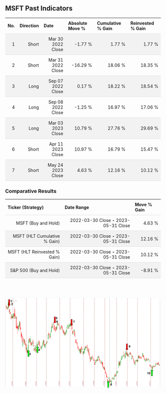 
<style>
.hits {
            border-collapse: collapse;
            width: 100%;
        }
        .hits th, td {
            padding: 8px;
            border-bottom: 1px solid #ddd;
        }
        
        .hits td {text-align: right;}
        .hits th {text-align: left;}
        
        .hits tr:nth-child(even) {
            background-color: #f2f2f2;
        }
        
        .chartCol {
            width: 50%;
            float: left;
            padding: 20px;
        }  
</style>
    
<br>

## MSFT Past Indicators

<table class="hits">
    <tr>
        <th>No.</th>
        <th>Direction</th>
        <th>Date</th>
        <th>Absolute Move %</th>
        <th>Cumulative % Gain</th>
        <th>Reinvested % Gain</th>
      </tr>
    <tr>
        <td>1</td>
        <td>Short</td>
        <td>Mar 30 2022 Close</td>
        <td>-1.77 %</td>
        <td>1.77 %</td>
        <td>1.77 %</td>
    </tr>
    <tr>
        <td>2</td>
        <td>Short</td>
        <td>Mar 31 2022 Close</td>
        <td>-16.29 %</td>
        <td>18.06 %</td>
        <td>18.35 %</td>
    </tr>
    <tr>
        <td>3</td>
        <td>Long</td>
        <td>Sep 07 2022 Close</td>
        <td>0.17 %</td>
        <td>18.22 %</td>
        <td>18.54 %</td>
    </tr>
    <tr>
        <td>4</td>
        <td>Long</td>
        <td>Sep 08 2022 Close</td>
        <td>-1.25 %</td>
        <td>16.97 %</td>
        <td>17.06 %</td>
    </tr>
    <tr>
        <td>5</td>
        <td>Long</td>
        <td>Mar 03 2023 Close</td>
        <td>10.79 %</td>
        <td>27.76 %</td>
        <td>29.69 %</td>
    </tr>
    <tr>
        <td>6</td>
        <td>Short</td>
        <td>Apr 11 2023 Close</td>
        <td>10.97 %</td>
        <td>16.79 %</td>
        <td>15.47 %</td>
    </tr>
    <tr>
        <td>7</td>
        <td>Short</td>
        <td>May 24 2023 Close</td>
        <td>4.63 %</td>
        <td>12.16 %</td>
        <td>10.12 %</td>
    </tr>
    
</table>

### Comparative Results

<table class="hits">
    <thead>
        <th>Ticker (Strategy)</th>
        <th>Date Range</th>
        <th>Move % Gain</th>
    </thead>
    <tbody>
        <tr>
            <td>MSFT (Buy and Hold)</td>
            <td>2022-03-30 Close <b>-</b> 2023-05-31 Close</td>
            <td>4.63 %</td>
        </tr>
        <tr>
            <td>MSFT (HLT Cumulative % Gain)</td>
            <td>2022-03-30 Close <b>-</b> 2023-05-31 Close</td>
            <td>12.16 %</td>
        </tr>
        <tr>
            <td>MSFT (HLT Reinvested % Gain)</td>
            <td>2022-03-30 Close <b>-</b> 2023-05-31 Close</td>
            <td>10.12 %</td>
        </tr>
        <tr>
            <td>S&P 500 (Buy and Hold)</td>
            <td>2022-03-30 Close <b>-</b> 2023-05-31 Close</td>
            <td>-8.91 %</td>
        </tr>
    </tbody>
</table>
<br>
<br>

![Plot](charts/TSLAstatic.png)
